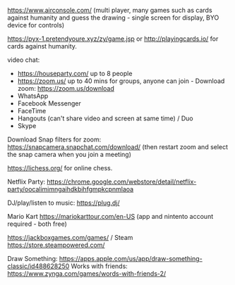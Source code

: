 
https://www.airconsole.com/ (multi player, many games such as cards against humanity and guess the drawing - single screen for display, BYO device for controls)

https://pyx-1.pretendyoure.xyz/zy/game.jsp or http://playingcards.io/ for cards against humanity.

video chat:

- https://houseparty.com/ up to 8 people
- https://zoom.us/ up to 40 mins for groups, anyone can join - Download zoom: https://zoom.us/download
- WhatsApp
- Facebook Messenger
- FaceTime
- Hangouts (can't share video and screen at same time) / Duo
- Skype

Download Snap filters for zoom: https://snapcamera.snapchat.com/download/ (then restart zoom and select the snap camera when you join a meeting)

https://lichess.org/ for online chess.

Netflix Party: https://chrome.google.com/webstore/detail/netflix-party/oocalimimngaihdkbihfgmpkcpnmlaoa

DJ/play/listen to music: https://plug.dj/

Mario Kart https://mariokarttour.com/en-US (app and nintento account required - both free)

https://jackboxgames.com/games/ / Steam https://store.steampowered.com/

Draw Something: https://apps.apple.com/us/app/draw-something-classic/id488628250
Works with friends: https://www.zynga.com/games/words-with-friends-2/
